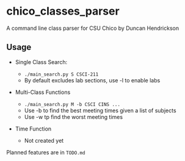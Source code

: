 # chico_classes_parser

A command line class parser for CSU Chico by Duncan Hendrickson


## Usage

- Single Class Search:
    - ```./main_search.py S CSCI-211```
    - By default excludes lab sections, use -l to enable labs

- Multi-Class Functions
    - ```./main_search.py M -b CSCI CINS ...```
    - Use -b to find the best meeting times given a list of subjects
    - Use -w tp find the worst meeting times

- Time Function
    - Not created yet

Planned features are in ```TODO.md```